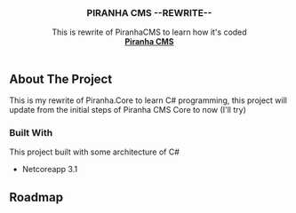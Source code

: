 <!-- PROJECT LOGO -->
<br />
<p align="center">

  <h3 align="center">PIRANHA CMS --REWRITE--</h3>

  <p align="center">
    This is rewrite of PiranhaCMS to learn how it's coded
    <br />
    <a href="https://github.com/PiranhaCMS/piranha.core.git"><strong>Piranha CMS</strong></a>
    <br />
    <br />    
  </p>
</p>

<!-- ABOUT THE PROJECT -->
## About The Project

This is my rewrite of Piranha.Core to learn C# programming, this project will update from the initial steps of Piranha CMS Core to now (I'll try)

<!-- BUILT WITH -->
### Built With

This project built with some architecture of C#
* Netcoreapp 3.1

<!-- ROADMAP -->
## Roadmap


